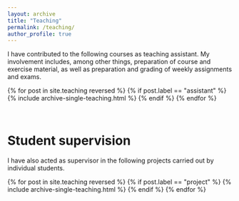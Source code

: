 ```yaml
---
layout: archive
title: "Teaching"
permalink: /teaching/
author_profile: true
---
```


I have contributed to the following courses as teaching assistant. My involvement includes, among other things, preparation of course and exercise material, as well as preparation and grading of weekly assignments and exams.

{% for post in site.teaching reversed %}
  {% if post.label == "assistant" %}
    {% include archive-single-teaching.html %}
  {% endif %}
{% endfor %}

&nbsp;

Student supervision
=====

I have also acted as supervisor in the following projects carried out by individual students.

{% for post in site.teaching reversed %}
  {% if post.label == "project" %}
    {% include archive-single-teaching.html %}
  {% endif %}
{% endfor %}

